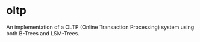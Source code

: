 # oltp
An implementation of a OLTP (Online Transaction Processing) system using both B-Trees and LSM-Trees. 
